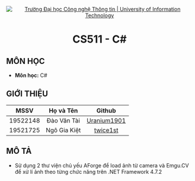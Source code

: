 <p align="center"><a href="https://www.uit.edu.vn/" title="Trường Đại học Công nghệ Thông tin" style="border: none;"><img src="https://i.imgur.com/WmMnSRt.png" alt="Trường Đại học Công nghệ Thông tin | University of Information Technology"></a></p>

<h1 align="center"><b>CS511 - C#</b></h1>

## MÔN HỌC
* **Môn học:** C#

## GIỚI THIỆU
| MSSV      | Họ và Tên          | Github|
| :-------------: |:-------------:|:-------------:|
| 19522148     | Đào Văn Tài      |[Uranium1901](https://github.com/Uranium1901)|
| 19521725 | Ngô Gia Kiệt      |[twice1st](https://github.com/twice1st)|

## MÔ TẢ
- Sử dụng 2 thư viện chủ yếu AForge để load ảnh từ camera và Emgu.CV để xử lí ảnh theo từng chức năng trên .NET Framework 4.7.2
